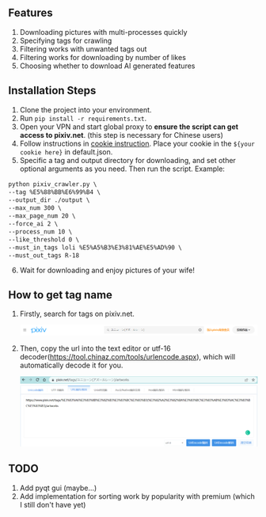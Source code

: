 

## Features

1. Downloading pictures with multi-processes quickly 
2. Specifying tags for crawling
3. Filtering works with unwanted tags out
4. Filtering works for downloading by number of likes
5. Choosing whether to download AI generated features

## Installation Steps

1. Clone the project into your environment.
2. Run `pip install -r requirements.txt`.
3. Open your VPN and start global proxy to **ensure the script can get access to pixiv.net**. (this step is necessary for Chinese users)
4. Follow instructions in [cookie instruction](https://github.com/MiraclesinWang/Advanced-Pixiv-Crawler/blob/main/cookie_instruction%2Emd). Place your cookie in the `${your cookie here}` in default.json.
5. Specific a tag and output directory for downloading, and set other optional arguments as you need. Then run the script. Example:

```
python pixiv_crawler.py \
--tag %E5%88%BB%E6%99%B4 \
--output_dir ./output \
--max_num 300 \
--max_page_num 20 \
--force_ai 2 \
--process_num 10 \
--like_threshold 0 \
--must_in_tags loli %E5%A5%B3%E3%81%AE%E5%AD%90 \
--must_out_tags R-18 
```

6. Wait for downloading and enjoy pictures of your wife! 

## How to get tag name

1. Firstly, search for tags on pixiv.net. 

   <img src='./imgs/tag_search.png'>

2. Then, copy the url into the text editor or utf-16 decoder(https://tool.chinaz.com/tools/urlencode.aspx), which will automatically decode it for you. 

   <img src='./imgs/url_tag_get.png'>

   <img src='./imgs/url_decode.png'>

## TODO

1. Add pyqt gui (maybe...)
2. Add implementation for sorting work by popularity with premium (which I still don't have yet)
